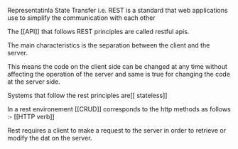 Representatinla State Transfer i.e. REST is a standard that web applications use to simplify the communication with each other

The [[API]] that follows REST principles are called restful apis.

The main characteristics is the separation between the client and the server.

This means the code on the client side can be changed at any time without affecting the operation of the server and same is true for changing the code at the server side.

Systems that follow the rest principles are[[ stateless]]

In a rest environement [[CRUD]] corresponds to the http methods as follows :- [[HTTP verb]]
 
 Rest requires a client to make a request to the server in order to retrieve or modify the dat on the server.